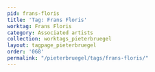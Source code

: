 ```yaml
---
pid: frans-floris
title: 'Tag: Frans Floris'
worktag: Frans Floris
category: Associated artists
collection: worktags_pieterbruegel
layout: tagpage_pieterbruegel
order: '068'
permalink: "/pieterbruegel/tags/frans-floris/"
---
```

